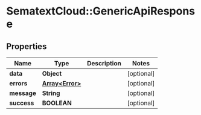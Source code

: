 # SematextCloud::GenericApiResponse

## Properties

| Name        | Type                               | Description | Notes      |
| ----------- | ---------------------------------- | ----------- | ---------- |
| **data**    | **Object**                         |             | [optional] |
| **errors**  | [**Array&lt;Error&gt;**](Error.md) |             | [optional] |
| **message** | **String**                         |             | [optional] |
| **success** | **BOOLEAN**                        |             | [optional] |
